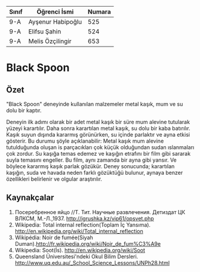 

 

Sınıf | Öğrenci İsmi  | Numara
-------|----------------|--------
9-A| Ayşenur Habipoğlu|525
9-A| Elifsu Şahin|524
9-A| Melis Özçilingir|653

#  Black Spoon
## Özet
"Black Spoon" deneyinde kullanılan malzemeler metal kaşık, mum ve su dolu bir kaptır.

Deneyin ilk adımı olarak bir adet metal kaşık bir süre mum alevine tutularak yüzeyi karartılır. Daha sonra karartılan metal kaşık, su dolu bir kaba batırılır. Kaşık suyun dışında kararmış görünürken, su içinde parlaktır ve ayna etkisi gösterir. Bu durumu şöyle açıklanabilir:
Metal kaşık mum alevine tutulduğunda oluşan is parçacıkları çok küçük olduğundan sudan ıslanmaları çok zordur. Su kaşığa temas edemez ve kaşığın etrafını bir film gibi sararak suyla temasını engeller. Bu film, aynı zamanda bir ayna gibi yansır. Ve böylece kararmış kaşık parlak gözükür.
Deney sonucunda; karartılan kaşığın, suda ve havada neden farklı gözüktüğü bulunur, aynaya benzer özellikleri belirlenir ve olgular araştırılır.
## Kaynakçalar  
 

 1. Посеребренное яйцо //Т. Тит. Научные развлечения. Детиздат ЦК ВЛКСМ, М.-Л.,1937. http://igrushka.kz/vip61/opsvet.php
 2. Wikipedia: Total internal reflection(Toplam İç Yansıma). http://en.wikipedia.org/wiki/Total_internal_reflection
 3. Wikipédia: Noir de fumée(Siyah Duman).http://fr.wikipedia.org/wiki/Noir_de_fum%C3%A9e
 4. Wikipedia: Soot(İs). http://en.wikipedia.org/wiki/Soot
 5. Queensland Üniversitesi'ndeki Okul Bilim Dersleri. http://www.uq.edu.au/_School_Science_Lessons/UNPh28.html
 

